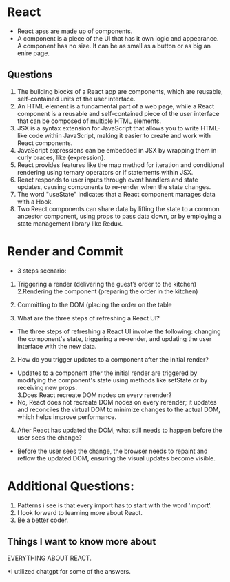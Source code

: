 # React 
- React apss are made up of components.
- A component is a piece of the UI that has it own logic and appearance. A component has no size. It can be as small as a button or as big an enire page.
## Questions  
1. The building blocks of a React app are components, which are reusable, self-contained units of the user interface.  
2. An HTML element is a fundamental part of a web page, while a React component is a reusable and self-contained piece of the user interface that can be composed of multiple HTML elements.  
3. JSX is a syntax extension for JavaScript that allows you to write HTML-like code within JavaScript, making it easier to create and work with React components.  
4. JavaScript expressions can be embedded in JSX by wrapping them in curly braces, like {expression}.  
5. React provides features like the map method for iteration and conditional rendering using ternary operators or if statements within JSX.  
6. React responds to user inputs through event handlers and state updates, causing components to re-render when the state changes.  
7. The word "useState" indicates that a React component manages data with a Hook.  
8. Two React components can share data by lifting the state to a common ancestor component, using props to pass data down, or by employing a state management library like Redux.

# Render and Commit  
- 3 steps scenario:  
1. Triggering a render (delivering the guest’s order to the kitchen)  
2.Rendering the component (preparing the order in the kitchen)  
3. Committing to the DOM (placing the order on the table

1. What are the three steps of refreshing a React UI?  
- The three steps of refreshing a React UI involve the following: changing the component's state, triggering a re-render, and updating the user interface with the new data.  
2. How do you trigger updates to a component after the initial render?  
- Updates to a component after the initial render are triggered by modifying the component's state using methods like setState or by receiving new props.  
3.Does React recreate DOM nodes on every rerender?
- No, React does not recreate DOM nodes on every rerender; it updates and reconciles the virtual DOM to minimize changes to the actual DOM, which helps improve performance.  
4. After React has updated the DOM, what still needs to happen before the user sees the change?
- Before the user sees the change, the browser needs to repaint and reflow the updated DOM, ensuring the visual updates become visible.

# Additional Questions:  
1. Patterns i see is that every import has to start with the word 'import'.
2. I look forward to learning more about React.
3. Be a better coder.


## Things I want to know more about  
EVERYTHING ABOUT REACT.  

*I utilized chatgpt for some of the answers.  

